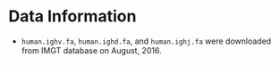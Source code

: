 # Data Information

- `human.ighv.fa`, `human.ighd.fa`, and `human.ighj.fa` were downloaded from IMGT database on August, 2016.


